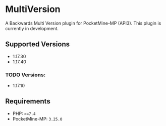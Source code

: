 # MultiVersion
A Backwards Multi Version plugin for PocketMine-MP (API3). This plugin is currently in development.

## Supported Versions
- 1.17.30
- 1.17.40

### TODO Versions:
- 1.17.10

## Requirements
- PHP: `>=7.4`
- PocketMine-MP: `3.25.0`
